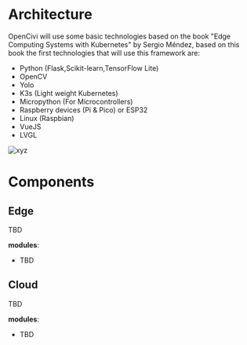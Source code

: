 # Architecture
OpenCivi will use some basic technologies based on the book "Edge Computing Systems with Kubernetes" by Sergio Méndez, based on this book the first technologies that will use this framework are:
- Python (Flask,Scikit-learn,TensorFlow Lite)
- OpenCV
- Yolo
- K3s (Light weight Kubernetes)
- Micropython (For Microcontrollers)
- Raspberry devices (Pi & Pico) or ESP32
- Linux (Raspbian)
- VueJS
- LVGL

<img src="../civ1.png" alt="xyz">

# Components
## Edge
TBD

**modules**:
- TBD

## Cloud
TBD

**modules**:
- TBD